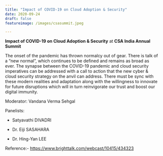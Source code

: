 ```yaml
---
title: "Impact of COVID-19 on Cloud Adoption & Security"
date: 2020-09-24
draft: false
featureimage: /images/csasummit.jpeg

---
```


**Impact of COVID-19 on Cloud Adoption & Security** at **CSA India Annual Summit**

The onset of the pandemic has thrown normalcy out of gear. There is talk of a “new normal”, which continues to be defined and remains as broad as ever. The synapse between the COVID-19 pandemic and cloud security imperatives can be addressed with a call to action that the new cyber & cloud security strategy on the anvil can address. There must be sync with these modern realities and adaptation along with the willingness to innovate for future disruptions which will in turn reinvigorate our trust and boost our digital immunity.

Moderator: Vandana Verma Sehgal

Panelists:

* Satyavathi DIVADRI

* Dr. Eiji SASAHARA 

* Dr. Hing-Yan LEE

Reference:-
https://www.brighttalk.com/webcast/10415/434323